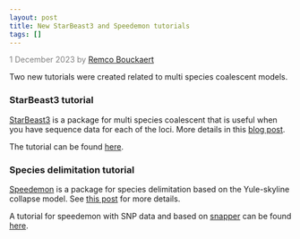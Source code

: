 ```yaml
---
layout: post
title: New StarBeast3 and Speedemon tutorials
tags: []
---
```

<p style="color:gray">1 December 2023 by <a href='mailto:r.bouckaert@auckland.ac.nz'>Remco Bouckaert</a></p>

Two new tutorials were created related to multi species coalescent models.

### StarBeast3 tutorial

[StarBeast3](https://github.com/rbouckaert/starbeast3) is a package for multi species coalescent that is useful when you have sequence data for each of the loci.
More details in this [blog post](https://www.beast2.org/2022/03/31/starbeast3.html).

The tutorial can be found [here](https://github.com/rbouckaert/starbeast3/blob/master/workshop/README.md).

### Species delimitation tutorial

[Speedemon](https://github.com/rbouckaert/speedemon) is a package for species delimitation based on the Yule-skyline collapse model.
See [this post](https://www.beast2.org/2022/08/01/speedemon.html) for more details.

A tutorial for speedemon with SNP data and based on [snapper](https://github.com/rbouckaert/snapper) can be found [here](https://github.com/rbouckaert/speedemon/blob/master/tutorial/README.md).
